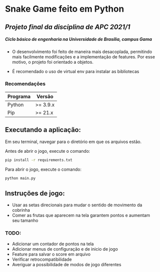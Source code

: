 # Snake Game feito em Python
## *Projeto final da disciplina de APC 2021/1*
##### Ciclo básico de engenharia na Universidade de Brasília, campus Gama

- O desenvolvimento foi feito de maneira mais desacoplada, permitindo mais facilmente modificações e a implementação de features. Por esse motivo, o projeto foi orientado a objetos.

- É recomendado o uso de virtual env para instalar as bibliotecas
### Recomendações
| Programa | Versão |
| ------ | ------ |
| Python | >= 3.9.x |
| Pip | >= 21.x |

## Executando a aplicação:

Em seu terminal, navegar para o diretório em que os arquivos estão.

Antes de abrir o jogo, execute o comando:
```sh
pip install -r requirements.txt
```
Para abrir o jogo, execute o comando:
```sh
python main.py
```


## Instruções de jogo:

- Usar as setas direcionais para mudar o sentido de movimento da cobrinha
- Comer as frutas que aparecem na tela garantem pontos e aumentam seu tamanho


### TODO:

- Adicionar um contador de pontos na tela
- Adicionar menus de configuração e de inicio de jogo
- Feature para salvar o score em arquivo
- Verificar retrocompatibilidade
- Averiguar a possibilidade de modos de jogo diferentes

